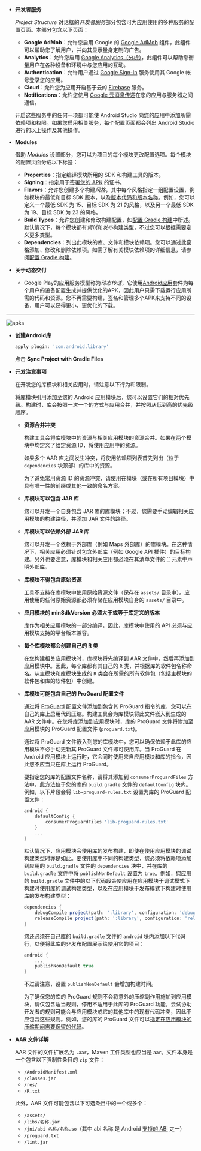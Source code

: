 - **开发者服务**

  *Project Structure* 对话框的*开发者服务*部分包含可为应用使用的多种服务的配置页面。本部分包含以下页面：

  - **Google AdMob**：允许您启用 Google 的 [Google AdMob](https://developers.google.cn/admob/) 组件，此组件可以帮助您了解用户，并向其显示量身定制的广告。
  - **Analytics**：允许您启用 [Google Analytics（分析）](https://developers.google.cn/analytics/)，此组件可以帮助您衡量用户在各种设备和环境中与您应用的互动。
  - **Authentication**：允许用户通过 [Google Sign-In](https://developers.google.cn/identity/sign-in/android/) 服务使用其 Google 帐号登录您的应用。
  - **Cloud**：允许您为应用开启基于云的 [Firebase](https://www.firebase.com/) 服务。
  - **Notifications**：允许您使用 [Google 云消息传递](https://developers.google.cn/cloud-messaging/)在您的应用与服务器之间通信。

  开启这些服务中的任何一项都可能使 Android Studio 向您的应用中添加所需依赖项和权限。如果您启用相关服务，每个配置页面都会列出 Android Studio 进行的以上操作及其他操作。

- **Modules**

  借助 *Modules* 设置部分，您可以为项目的每个模块更改配置选项。每个模块的配置页面分成以下标签：

  - **Properties**：指定编译模块所用的 SDK 和构建工具的版本。
  - **Signing**：指定用于[签署您的 APK](https://developer.android.google.cn/tools/publishing/app-signing.html#sign-auto) 的证书。
  - **Flavors**：允许您创建多个构建*风格*，其中每个风格指定一组配置设置，例如模块的最低和目标 SDK 版本，以及[版本代码和版本名称](https://developer.android.google.cn/tools/publishing/versioning.html)。例如，您可以定义一个最低 SDK 为 15、目标 SDK 为 21 的风格，以及另一个最低 SDK 为 19、目标 SDK 为 23 的风格。
  - **Build Types**：允许您创建和修改构建配置，如[配置 Gradle 构建](https://developer.android.google.cn/tools/building/configuring-gradle.html)中所述。默认情况下，每个模块都有*调试*和*发布*构建类型，不过您可以根据需要定义更多类型。
  - **Dependencies**：列出此模块的库、文件和模块依赖项。您可以通过此窗格添加、修改和删除依赖项。如需了解有关模块依赖项的详细信息，请参阅[配置 Gradle 构建](https://developer.android.google.cn/tools/building/configuring-gradle.html#declareDeps)。

- **关于动态交付**
  - Google Play的应用服务模型称为*动态传送*，它使用[Android应用](https://developer.android.google.cn/guide/app-bundle)套件为每个用户的设备配置生成并提供优化的APK，因此用户只需下载运行应用所需的代码和资源。您不再需要构建，签名和管理多个APK来支持不同的设备，用户可以获得更小，更优化的下载。



----

![apks](https://developer.android.com/images/app-bundle/apk_splits_tree-2x.png)

- **创建Android库**

  ```groovy
  apply plugin: 'com.android.library'
  ```

  点击 **Sync Project with Gradle Files**

- **开发注意事项**

  在开发您的库模块和相关应用时，请注意以下行为和限制。

  将库模块引用添加至您的 Android 应用模块后，您可以设置它们的相对优先级。构建时，库会按照一次一个的方式与应用合并，并按照从低到高的优先级顺序。

  - **资源合并冲突**

    构建工具会将库模块中的资源与相关应用模块的资源合并。如果在两个模块中均定义了给定资源 ID，将使用应用中的资源。

    如果多个 AAR 库之间发生冲突，将使用依赖项列表首先列出（位于 `dependencies` 块顶部）的库中的资源。

    为了避免常用资源 ID 的资源冲突，请使用在模块（或在所有项目模块）中具有唯一性的前缀或其他一致的命名方案。

  - **库模块可以包含 JAR 库**

    您可以开发一个自身包含 JAR 库的库模块；不过，您需要手动编辑相关应用模块的构建路径，并添加 JAR 文件的路径。

  - **库模块可以依赖外部 JAR 库**

    您可以开发一个依赖于外部库（例如 Maps 外部库）的库模块。在这种情况下，相关应用必须针对包含外部库（例如 Google API 插件）的目标构建。另外也要注意，库模块和相关应用都必须在其清单文件的 [``](https://developer.android.com/guide/topics/manifest/uses-library-element.html) 元素中声明外部库。

  - **库模块不得包含原始资源**

    工具不支持在库模块中使用原始资源文件（保存在 `assets/` 目录中）。应用使用的任何原始资源都必须存储在应用模块自身的 `assets/` 目录中。

  - **应用模块的 minSdkVersion 必须大于或等于库定义的版本**

    库作为相关应用模块的一部分编译，因此，库模块中使用的 API 必须与应用模块支持的平台版本兼容。

  - **每个库模块都会创建自己的 R 类**

    在您构建相关应用模块时，库模块将先编译到 AAR 文件中，然后再添加到应用模块中。因此，每个库都有其自己的 `R` 类，并根据库的软件包名称命名。从主模块和库模块生成的 `R` 类会在所需的所有软件包（包括主模块的软件包和库的软件包）中创建。

  - **库模块可能包含自己的 ProGuard 配置文件**

    通过将 [ProGuard](https://developer.android.com/studio/build/shrink-code.html) 配置文件添加到包含其 ProGuard 指令的库，您可以在自己的库上启用代码压缩。构建工具会为库模块将此文件嵌入到生成的 AAR 文件中。在您将库添加到应用模块时，库的 ProGuard 文件将附加至应用模块的 ProGuard 配置文件 (`proguard.txt`)。

    通过将 ProGuard 文件嵌入到您的库模块中，您可以确保依赖于此库的应用模块不必手动更新其 ProGuard 文件即可使用库。当 ProGuard 在 Android 应用模块上运行时，它会同时使用来自应用模块和库的指令，因此您不应当只在库上运行 ProGuard。

    要指定您的库的配置文件名称，请将其添加到 `consumerProguardFiles` 方法中，此方法位于您的库的 `build.gradle` 文件的 `defaultConfig` 块内。例如，以下片段会将 `lib-proguard-rules.txt` 设置为库的 ProGuard 配置文件：

    ```groovy
    android {
        defaultConfig {
            consumerProguardFiles 'lib-proguard-rules.txt'
        }
        ...
    }
    ```

    默认情况下，应用模块会使用库的发布构建，即使在使用应用模块的调试构建类型时亦是如此。要使用库中不同的构建类型，您必须将依赖项添加到应用的 `build.gradle` 文件的 `dependencies` 块中，并在库的 `build.gradle` 文件中将 `publishNonDefault` 设置为 `true`。例如，您应用的 `build.gradle` 文件中的以下代码段会使应用在应用模块于调试模式下构建时使用库的调试构建类型，以及在应用模块于发布模式下构建时使用库的发布构建类型：

    ```groovy
    dependencies {
        debugCompile project(path: ':library', configuration: 'debug')
        releaseCompile project(path: ':library', configuration: 'release')
    }
    ```

    您还必须在自己库的 `build.gradle` 文件的 `android` 块内添加以下代码行，以便将此库的非发布配置展示给使用它的项目：

    ```groovy
    android {
        ...
        publishNonDefault true
    }
    ```

    不过请注意，设置 `publishNonDefault` 会增加构建时间。

    为了确保您的库的 ProGuard 规则不会将意外的压缩副作用施加到应用模块，请仅包含适当规则，停用不适用于此库的 ProGuard 功能。尝试协助开发者的规则可能会与应用模块或它的其他库中的现有代码冲突，因此不应包含这些规则。例如，您的库的 ProGuard 文件可以[指定在应用模块的压缩期间需要保留的代码](https://developer.android.com/studio/build/shrink-code.html#keep-code)。

- **AAR 文件详解**

  AAR 文件的文件扩展名为 `.aar`，Maven 工件类型也应当是 `aar`。文件本身是一个包含以下强制性条目的 `zip` 文件：

  - `/AndroidManifest.xml`
  - `/classes.jar`
  - `/res/`
  - `/R.txt`

  此外，AAR 文件可能包含以下可选条目中的一个或多个：

  - `/assets/`
  - `/libs/名称.jar`
  - `/jni/abi 名称/名称.so`（其中 abi 名称 是 Android [支持的 ABI](https://developer.android.com/ndk/guides/abis.html#sa) 之一）
  - `/proguard.txt`
  - `/lint.jar`